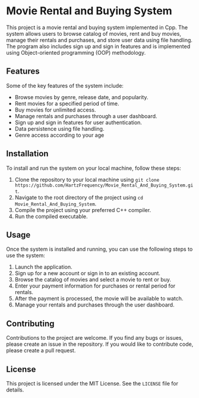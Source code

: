 # Movie Rental and Buying System

This project is a movie rental and buying system implemented in Cpp. The system allows users to browse catalog of movies, rent and buy movies, manage their rentals and purchases, and store user data using file handling. The program also includes sign up and sign in features and is implemented using Object-oriented programming (OOP) methodology.

## Features

Some of the key features of the system include:

- Browse movies by genre, release date, and popularity.
- Rent movies for a specified period of time.
- Buy movies for unlimited access.
- Manage rentals and purchases through a user dashboard.
- Sign up and sign in features for user authentication.
- Data persistence using file handling.
- Genre access according to your age

## Installation

To install and run the system on your local machine, follow these steps:

1. Clone the repository to your local machine using `git clone https://github.com/HartzFrequency/Movie_Rental_And_Buying_System.git`.
2. Navigate to the root directory of the project using `cd Movie_Rental_And_Buying_System`.
3. Compile the project using your preferred C++ compiler.
4. Run the compiled executable.

## Usage

Once the system is installed and running, you can use the following steps to use the system:

1. Launch the application.
2. Sign up for a new account or sign in to an existing account.
3. Browse the catalog of movies and select a movie to rent or buy.
4. Enter your payment information for purchases or rental period for rentals.
5. After the payment is processed, the movie will be available to watch.
6. Manage your rentals and purchases through the user dashboard.

## Contributing

Contributions to the project are welcome. If you find any bugs or issues, please create an issue in the repository. If you would like to contribute code, please create a pull request.

## License

This project is licensed under the MIT License. See the `LICENSE` file for details.
